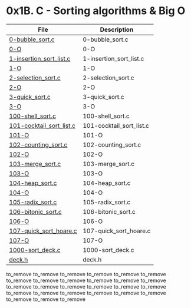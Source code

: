 # 0x1B. C - Sorting algorithms & Big O

| File      | Description |
| ----------- | ----------- |
| [0-bubble_sort.c](./0-bubble_sort.c) | 0-bubble_sort.c |
| [0-O](./0-O) | 0-O |
| [1-insertion_sort_list.c](./1-insertion_sort_list.c) | 1-insertion_sort_list.c |
| [1-O](./1-O) | 1-O |
| [2-selection_sort.c](./2-selection_sort.c) | 2-selection_sort.c |
| [2-O](./2-O) | 2-O |
| [3-quick_sort.c](./3-quick_sort.c) | 3-quick_sort.c |
| [3-O](./3-O) | 3-O |
| [100-shell_sort.c](./100-shell_sort.c) | 100-shell_sort.c |
| [101-cocktail_sort_list.c](./101-cocktail_sort_list.c) | 101-cocktail_sort_list.c |
| [101-O](./101-O) | 101-O |
| [102-counting_sort.c](./102-counting_sort.c) | 102-counting_sort.c |
| [102-O](./102-O) | 102-O |
| [103-merge_sort.c](./103-merge_sort.c) | 103-merge_sort.c |
| [103-O](./103-O) | 103-O |
| [104-heap_sort.c](./104-heap_sort.c) | 104-heap_sort.c |
| [104-O](./104-O) | 104-O |
| [105-radix_sort.c](./105-radix_sort.c) | 105-radix_sort.c |
| [106-bitonic_sort.c](./106-bitonic_sort.c) | 106-bitonic_sort.c |
| [106-O](./106-O) | 106-O |
| [107-quick_sort_hoare.c](./107-quick_sort_hoare.c) | 107-quick_sort_hoare.c |
| [107-O](./107-O) | 107-O |
| [1000-sort_deck.c](./1000-sort_deck.c) | 1000-sort_deck.c |
| [deck.h](./deck.h) | deck.h |
to_remove
to_remove
to_remove
to_remove
to_remove
to_remove
to_remove
to_remove
to_remove
to_remove
to_remove
to_remove
to_remove
to_remove
to_remove
to_remove
to_remove
to_remove
to_remove
to_remove
to_remove
to_remove
to_remove
to_remove
to_remove
to_remove
to_remove
